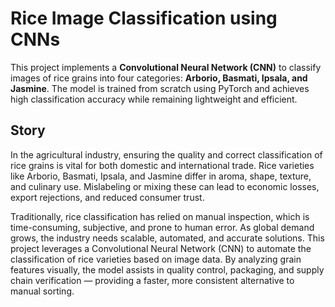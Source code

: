 # Rice Image Classification using CNNs

This project implements a **Convolutional Neural Network (CNN)** to classify images of rice grains into four categories: **Arborio, Basmati, Ipsala, and Jasmine**. The model is trained from scratch using PyTorch and achieves high classification accuracy while remaining lightweight and efficient.

## Story

In the agricultural industry, ensuring the quality and correct classification of rice grains is vital for both domestic and international trade. Rice varieties like Arborio, Basmati, Ipsala, and Jasmine differ in aroma, shape, texture, and culinary use. Mislabeling or mixing these can lead to economic losses, export rejections, and reduced consumer trust.

Traditionally, rice classification has relied on manual inspection, which is time-consuming, subjective, and prone to human error. As global demand grows, the industry needs scalable, automated, and accurate solutions. This project leverages a Convolutional Neural Network (CNN) to automate the classification of rice varieties based on image data. By analyzing grain features visually, the model assists in quality control, packaging, and supply chain verification — providing a faster, more consistent alternative to manual sorting.
